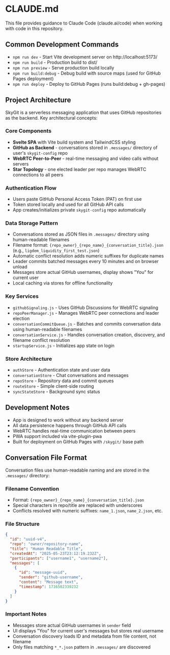 # CLAUDE.md

This file provides guidance to Claude Code (claude.ai/code) when working with code in this repository.

## Common Development Commands

- `npm run dev` - Start Vite development server on http://localhost:5173/
- `npm run build` - Production build to dist/
- `npm run preview` - Serve production build locally
- `npm run build:debug` - Debug build with source maps (used for GitHub Pages deployment)
- `npm run deploy` - Deploy to GitHub Pages (runs build:debug + gh-pages)

## Project Architecture

SkyGit is a serverless messaging application that uses GitHub repositories as the backend. Key architectural concepts:

### Core Components
- **Svelte SPA** with Vite build system and TailwindCSS styling
- **GitHub as Backend** - conversations stored in `.messages/` directory of user's `skygit-config` repo
- **WebRTC Peer-to-Peer** - real-time messaging and video calls without servers
- **Star Topology** - one elected leader per repo manages WebRTC connections to all peers

### Authentication Flow
- Users paste GitHub Personal Access Token (PAT) on first use
- Token stored locally and used for all GitHub API calls
- App creates/initializes private `skygit-config` repo automatically

### Data Storage Pattern
- Conversations stored as JSON files in `.messages/` directory using human-readable filenames
- Filename format: `{repo_owner}_{repo_name}_{conversation_title}.json` (e.g., `ligdem_liquidity_first_test.json`)
- Automatic conflict resolution adds numeric suffixes for duplicate names
- Leader commits batched messages every 10 minutes and on browser unload
- Messages store actual GitHub usernames, display shows "You" for current user
- Local caching via stores for offline functionality

### Key Services
- `githubSignaling.js` - Uses GitHub Discussions for WebRTC signaling
- `repoPeerManager.js` - Manages WebRTC peer connections and leader election
- `conversationCommitQueue.js` - Batches and commits conversation data using human-readable filenames
- `conversationService.js` - Handles conversation creation, discovery, and filename conflict resolution
- `startupService.js` - Initializes app state on login

### Store Architecture
- `authStore` - Authentication state and user data
- `conversationStore` - Chat conversations and messages
- `repoStore` - Repository data and commit queues
- `routeStore` - Simple client-side routing
- `syncStateStore` - Background sync status

## Development Notes

- App is designed to work without any backend server
- All data persistence happens through GitHub API calls
- WebRTC handles real-time communication between peers
- PWA support included via vite-plugin-pwa
- Built for deployment on GitHub Pages with `/skygit/` base path

## Conversation File Format

Conversation files use human-readable naming and are stored in the `.messages/` directory:

### Filename Convention
- Format: `{repo_owner}_{repo_name}_{conversation_title}.json`
- Special characters in repo/title are replaced with underscores
- Conflicts resolved with numeric suffixes: `name_1.json`, `name_2.json`, etc.

### File Structure
```json
{
  "id": "uuid-v4",
  "repo": "owner/repository-name", 
  "title": "Human Readable Title",
  "createdAt": "2025-05-23T23:12:19.232Z",
  "participants": ["username1", "username2"],
  "messages": [
    {
      "id": "message-uuid",
      "sender": "github-username",
      "content": "Message text",
      "timestamp": 1716502339232
    }
  ]
}
```

### Important Notes
- Messages store actual GitHub usernames in `sender` field
- UI displays "You" for current user's messages but stores real username
- Conversation discovery loads ID and metadata from file content, not filename
- Only files matching `*_*.json` pattern in `.messages/` are discovered